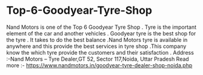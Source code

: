 # Top-6-Goodyear-Tyre-Shop
Nand Motors is one of the Top 6 Goodyear Tyre Shop . Tyre is the important element of the car and another vehicles . Goodyear tyre is the best shop for the tyre . It takes to do the best balance .Nand Motors tyre is available in anywhere and this provide the best services in tyre shop .This company know the which tyre provide the customers and their satisfaction .  Address :-Nand Motors – Tyre Dealer,GT 52, Sector 117,Noida, Uttar Pradesh  Read more :- https://www.nandmotors.in/goodyear-tyre-dealer-shop-noida.php

